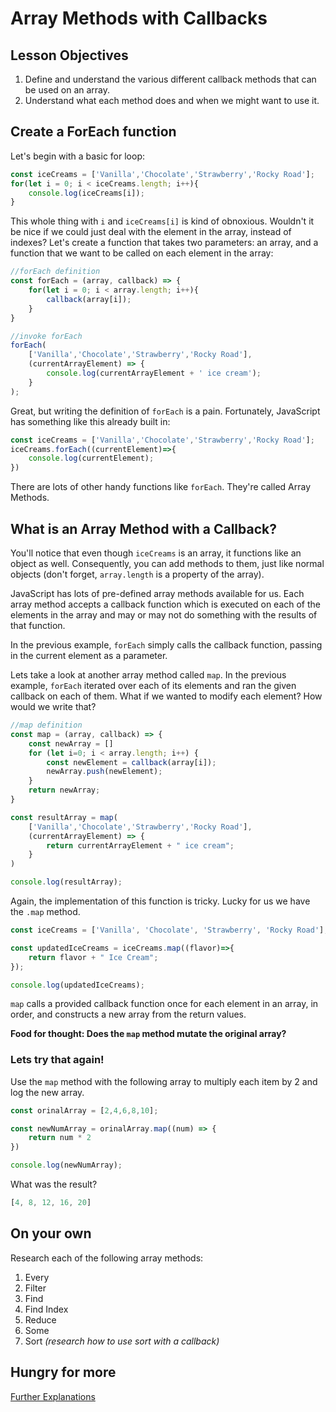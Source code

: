 # Array Methods with Callbacks

## Lesson Objectives

1. Define and understand the various different callback methods that can be used on an array.
2. Understand what each method does and when we might want to use it.

## Create a ForEach function

Let's begin with a basic for loop:

```javascript
const iceCreams = ['Vanilla','Chocolate','Strawberry','Rocky Road'];
for(let i = 0; i < iceCreams.length; i++){
    console.log(iceCreams[i]);
}
```

This whole thing with `i` and `iceCreams[i]` is kind of obnoxious.  Wouldn't it be nice if we could just deal with the element in the array, instead of indexes?  Let's create a function that takes two parameters: an array, and a function that we want to be called on each element in the array:

```javascript
//forEach definition
const forEach = (array, callback) => {
    for(let i = 0; i < array.length; i++){
        callback(array[i]);
    }
}

//invoke forEach
forEach(
    ['Vanilla','Chocolate','Strawberry','Rocky Road'],
    (currentArrayElement) => {
        console.log(currentArrayElement + ' ice cream');
    }
);
```

Great, but writing the definition of `forEach` is a pain.  Fortunately, JavaScript has something like this already built in:

```javascript
const iceCreams = ['Vanilla','Chocolate','Strawberry','Rocky Road'];
iceCreams.forEach((currentElement)=>{
    console.log(currentElement);
})
```

There are lots of other handy functions like `forEach`.  They're called Array Methods.

## What is an Array Method with a Callback?

You'll notice that even though `iceCreams` is an array, it functions like an object as well.  Consequently, you can add methods to them, just like normal objects (don't forget, `array.length` is a property of the array).

JavaScript has lots of pre-defined array methods available for us.  Each array method accepts a callback function which is executed on each of the elements in the array and may or may not do something with the results of that function.

In the previous example, `forEach` simply calls the callback function, passing in the current element as a parameter.

Lets take a look at another array method called `map`.  In the previous example, `forEach` iterated over each of its elements and ran the given callback on each of them.  What if we wanted to modify each element?  How would we write that?

```javascript
//map definition
const map = (array, callback) => {
    const newArray = []
    for (let i=0; i < array.length; i++) {
        const newElement = callback(array[i]);
        newArray.push(newElement);
    }
    return newArray;
}

const resultArray = map(
    ['Vanilla','Chocolate','Strawberry','Rocky Road'],
    (currentArrayElement) => {
        return currentArrayElement + " ice cream";
    }
)

console.log(resultArray);
```

Again, the implementation of this function is tricky.  Lucky for us we have the `.map` method.

```javascript
const iceCreams = ['Vanilla', 'Chocolate', 'Strawberry', 'Rocky Road'];

const updatedIceCreams = iceCreams.map((flavor)=>{
    return flavor + " Ice Cream";
});

console.log(updatedIceCreams);
```

`map` calls a provided callback function once for each element in an array, in order, and constructs a new array from the return values.

**Food for thought: Does the `map` method mutate the original array?**

### Lets try that again!

Use the `map` method with the following array to multiply each item by 2 and log the new array.

```javascript
const orinalArray = [2,4,6,8,10];

const newNumArray = orinalArray.map((num) => {
    return num * 2
})

console.log(newNumArray);
```

What was the result?

```javascript
[4, 8, 12, 16, 20]
```

## On your own

Research each of the following array methods:

1. Every
1. Filter
1. Find
1. Find Index
1. Reduce
1. Some
1. Sort _(research how to use sort with a callback)_

## Hungry for more
[Further Explanations](https://codeburst.io/array-methods-explained-filter-vs-map-vs-reduce-vs-foreach-ea3127c6d319)
